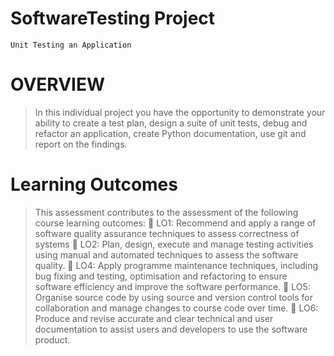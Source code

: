 # SoftwareTesting Project
    Unit Testing an Application

# OVERVIEW
>In this individual project you have the opportunity to demonstrate your ability to create a test
plan, design a suite of unit tests, debug and refactor an application, create Python
documentation, use git and report on the findings.

# Learning Outcomes
>This assessment contributes to the assessment of the following course learning outcomes:
 LO1: Recommend and apply a range of software quality assurance techniques to assess
correctness of systems
 LO2: Plan, design, execute and manage testing activities using manual and automated
techniques to assess the software quality.
 LO4: Apply programme maintenance techniques, including bug fixing and testing,
optimisation and refactoring to ensure software efficiency and improve the software
performance.
 LO5: Organise source code by using source and version control tools for collaboration and
manage changes to course code over time.
 LO6: Produce and revise accurate and clear technical and user documentation to assist users
and developers to use the software product.
